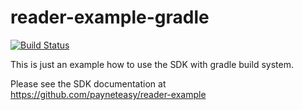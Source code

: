 # reader-example-gradle

[![Build Status](https://travis-ci.org/payneteasy/reader-example-gradle.svg?branch=master)](https://travis-ci.org/payneteasy/reader-example-gradle)

This is just an example how to use the SDK with gradle build system.

Please see the SDK documentation at https://github.com/payneteasy/reader-example
